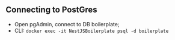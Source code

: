 ## Connecting to PostGres
- Open pgAdmin, connect to DB boilerplate;
- CLI: ```docker exec -it NestJSBoilerplate psql -d boilerplate```